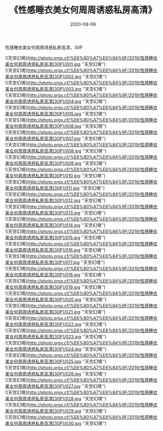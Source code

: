 ﻿---
layout: post
title:  《性感睡衣美女何周周诱惑私房高清》
date:   2020-08-08
img: http://photo.orgx.cf/%E6%80%A7%E6%84%9F/2019/性感睡衣美女何周周诱惑私房高清[30P]/000.jpg
categories: [美女, 性感, 泳衣]
---

性感睡衣美女何周周诱惑私房高清，30P

![天空幻境](http://photo.orgx.cf/%E6%80%A7%E6%84%9F/2019/性感睡衣美女何周周诱惑私房高清[30P]/001.jpg ''天空幻境'') <br>
![天空幻境](http://photo.orgx.cf/%E6%80%A7%E6%84%9F/2019/性感睡衣美女何周周诱惑私房高清[30P]/002.jpg ''天空幻境'') <br>
![天空幻境](http://photo.orgx.cf/%E6%80%A7%E6%84%9F/2019/性感睡衣美女何周周诱惑私房高清[30P]/003.jpg ''天空幻境'') <br>
![天空幻境](http://photo.orgx.cf/%E6%80%A7%E6%84%9F/2019/性感睡衣美女何周周诱惑私房高清[30P]/004.jpg ''天空幻境'') <br>
![天空幻境](http://photo.orgx.cf/%E6%80%A7%E6%84%9F/2019/性感睡衣美女何周周诱惑私房高清[30P]/005.jpg ''天空幻境'') <br>
![天空幻境](http://photo.orgx.cf/%E6%80%A7%E6%84%9F/2019/性感睡衣美女何周周诱惑私房高清[30P]/006.jpg ''天空幻境'') <br>
![天空幻境](http://photo.orgx.cf/%E6%80%A7%E6%84%9F/2019/性感睡衣美女何周周诱惑私房高清[30P]/007.jpg ''天空幻境'') <br>
![天空幻境](http://photo.orgx.cf/%E6%80%A7%E6%84%9F/2019/性感睡衣美女何周周诱惑私房高清[30P]/008.jpg ''天空幻境'') <br>
![天空幻境](http://photo.orgx.cf/%E6%80%A7%E6%84%9F/2019/性感睡衣美女何周周诱惑私房高清[30P]/009.jpg ''天空幻境'') <br>
![天空幻境](http://photo.orgx.cf/%E6%80%A7%E6%84%9F/2019/性感睡衣美女何周周诱惑私房高清[30P]/010.jpg ''天空幻境'') <br>
![天空幻境](http://photo.orgx.cf/%E6%80%A7%E6%84%9F/2019/性感睡衣美女何周周诱惑私房高清[30P]/011.jpg ''天空幻境'') <br>
![天空幻境](http://photo.orgx.cf/%E6%80%A7%E6%84%9F/2019/性感睡衣美女何周周诱惑私房高清[30P]/012.jpg ''天空幻境'') <br>
![天空幻境](http://photo.orgx.cf/%E6%80%A7%E6%84%9F/2019/性感睡衣美女何周周诱惑私房高清[30P]/013.jpg ''天空幻境'') <br>
![天空幻境](http://photo.orgx.cf/%E6%80%A7%E6%84%9F/2019/性感睡衣美女何周周诱惑私房高清[30P]/014.jpg ''天空幻境'') <br>
![天空幻境](http://photo.orgx.cf/%E6%80%A7%E6%84%9F/2019/性感睡衣美女何周周诱惑私房高清[30P]/015.jpg ''天空幻境'') <br>
![天空幻境](http://photo.orgx.cf/%E6%80%A7%E6%84%9F/2019/性感睡衣美女何周周诱惑私房高清[30P]/016.jpg ''天空幻境'') <br>
![天空幻境](http://photo.orgx.cf/%E6%80%A7%E6%84%9F/2019/性感睡衣美女何周周诱惑私房高清[30P]/017.jpg ''天空幻境'') <br>
![天空幻境](http://photo.orgx.cf/%E6%80%A7%E6%84%9F/2019/性感睡衣美女何周周诱惑私房高清[30P]/018.jpg ''天空幻境'') <br>
![天空幻境](http://photo.orgx.cf/%E6%80%A7%E6%84%9F/2019/性感睡衣美女何周周诱惑私房高清[30P]/019.jpg ''天空幻境'') <br>
![天空幻境](http://photo.orgx.cf/%E6%80%A7%E6%84%9F/2019/性感睡衣美女何周周诱惑私房高清[30P]/020.jpg ''天空幻境'') <br>
![天空幻境](http://photo.orgx.cf/%E6%80%A7%E6%84%9F/2019/性感睡衣美女何周周诱惑私房高清[30P]/021.jpg ''天空幻境'') <br>
![天空幻境](http://photo.orgx.cf/%E6%80%A7%E6%84%9F/2019/性感睡衣美女何周周诱惑私房高清[30P]/022.jpg ''天空幻境'') <br>
![天空幻境](http://photo.orgx.cf/%E6%80%A7%E6%84%9F/2019/性感睡衣美女何周周诱惑私房高清[30P]/023.jpg ''天空幻境'') <br>
![天空幻境](http://photo.orgx.cf/%E6%80%A7%E6%84%9F/2019/性感睡衣美女何周周诱惑私房高清[30P]/024.jpg ''天空幻境'') <br>
![天空幻境](http://photo.orgx.cf/%E6%80%A7%E6%84%9F/2019/性感睡衣美女何周周诱惑私房高清[30P]/025.jpg ''天空幻境'') <br>
![天空幻境](http://photo.orgx.cf/%E6%80%A7%E6%84%9F/2019/性感睡衣美女何周周诱惑私房高清[30P]/026.jpg ''天空幻境'') <br>
![天空幻境](http://photo.orgx.cf/%E6%80%A7%E6%84%9F/2019/性感睡衣美女何周周诱惑私房高清[30P]/027.jpg ''天空幻境'') <br>
![天空幻境](http://photo.orgx.cf/%E6%80%A7%E6%84%9F/2019/性感睡衣美女何周周诱惑私房高清[30P]/028.jpg ''天空幻境'') <br>
![天空幻境](http://photo.orgx.cf/%E6%80%A7%E6%84%9F/2019/性感睡衣美女何周周诱惑私房高清[30P]/029.jpg ''天空幻境'') <br>
![天空幻境](http://photo.orgx.cf/%E6%80%A7%E6%84%9F/2019/性感睡衣美女何周周诱惑私房高清[30P]/030.jpg ''天空幻境'') <br>
